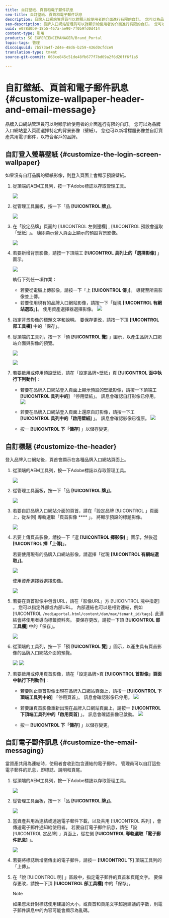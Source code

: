 ```yaml
---
title: 自訂壁紙、頁首和電子郵件訊息
seo-title: 自訂壁紙、頁首和電子郵件訊息
description: 品牌入口網站管理員可以對顯示給使用者的介面進行有限的自訂。 您可以為品牌入口網站登入頁面選擇特定的背景影像（壁紙）。 您也可以新增標題影像並自訂資產共用電子郵件，以符合客戶的品牌。
seo-description: 品牌入口網站管理員可以對顯示給使用者的介面進行有限的自訂。 您可以為品牌入口網站登入頁面選擇特定的背景影像（壁紙）。 您也可以新增標題影像並自訂資產共用電子郵件，以符合客戶的品牌。
uuid: e078d0b9-18b5-467a-ae90-7f0b9fd0d414
content-type: 引用
products: SG_EXPERIENCEMANAGER/Brand_Portal
topic-tags: 管理
discoiquuid: 7b573a4f-2d4e-48d6-b259-436d0cfdce9
translation-type: tm+mt
source-git-commit: 068ce845c51de48fb677f7bd09a2f6d20ff6f1a5

---
```



# 自訂壁紙、頁首和電子郵件訊息 {#customize-wallpaper-header-and-email-message}

品牌入口網站管理員可以對顯示給使用者的介面進行有限的自訂。 您可以為品牌入口網站登入頁面選擇特定的背景影像（壁紙）。 您也可以新增標題影像並自訂資產共用電子郵件，以符合客戶的品牌。

## 自訂登入螢幕壁紙 {#customize-the-login-screen-wallpaper}

如果沒有自訂品牌的壁紙影像，則登入頁面上會顯示預設壁紙。

1. 從頂端的AEM工具列，按一下Adobe標誌以存取管理工具。

   ![](assets/aemlogo.png)

2. 從管理工具面板，按一下「品 **[!UICONTROL 牌」]**。


   ![](assets/admin-tools-panel-10.png)

3. 在「設定品牌」頁面的 [!UICONTROL 左側邊欄] , [!UICONTROL 預設會選取「壁紙] 」。 隨即顯示登入頁面上顯示的預設背景影像。

   ![](assets/default_wallpaper.png)

4. 若要新增背景影像，請按一下頂端工 **[!UICONTROL 具列上的「選擇影像]** 」圖示。

   ![](assets/choose_wallpaperimage.png)

   執行下列任一項作業：

   * 若要從電腦上傳影像，請按一下「上 **[!UICONTROL 傳」]**。 導覽至所需影像並上傳。
   * 若要使用現有的品牌入口網站影像，請按一下「從現 **[!UICONTROL 有網站選取」]**。 使用資產選擇器選擇影像。
   ![](assets/asset-picker.png)

5. 指定背景影像的標題文字和說明。 要保存更改，請按一下頂 **[!UICONTROL 部工具欄]** 中的「保存」。

6. 從頂端的工具列，按一下「預 **[!UICONTROL 覽]** 」圖示，以產生品牌入口網站介面與影像的預覽。

   ![](assets/chlimage_1.png)

   ![](assets/custom-wallpaper-preview.png)

7. 若要啟用或停用預設壁紙，請在「設定品牌&gt;壁紙」頁 **[!UICONTROL 面中執行下列動作]** :

   * 若要在品牌入口網站登入頁面上顯示預設的壁紙影像，請按一下頂端工 **[!UICONTROL 具列中的]** 「停用壁紙」。 訊息會確認自訂影像已停用。
   ![](assets/chlimage_1-1.png)

   * 若要在品牌入口網站登入頁面上還原自訂影像，請按一下工 **[!UICONTROL 具列中的「啟用壁紙]** 」。 訊息會確認影像已復原。
   ![](assets/chlimage_1-2.png)

   * 按一 **[!UICONTROL 下「儲存]** 」以儲存變更。



## 自訂標題 {#customize-the-header}

登入品牌入口網站後，頁首會顯示在各種品牌入口網站頁面上。

1. 從頂端的AEM工具列，按一下Adobe標誌以存取管理工具。

   ![](assets/aemlogo.png)

2. 從管理工具面板，按一下「品 **[!UICONTROL 牌」]**。

   ![](assets/admin-tools-panel-11.png)

3. 若要自訂品牌入口網站介面的頁首，請在「設定品牌 [!UICONTROL 」頁面上，從左側] 導軌選取「頁首影像 **** 」。 將顯示預設的標題影像。

   ![](assets/default-header.png)

4. 若要上傳頁首影像，請按一下「選 **[!UICONTROL 擇影像]** 」圖示，然後選 **[!UICONTROL 擇「上傳]**」。

   若要使用現有的品牌入口網站影像，請選擇「從現 **[!UICONTROL 有網站選取」]**。

   ![](assets/choose_wallpaperimage-1.png)

   使用資產選擇器選擇影像。

   ![](assets/asset-picker-header.png)

5. 若要在頁首影像中包含URL，請在「影像URL」方 [!UICONTROL 塊中指定] 。 您可以指定外部或內部URL。 內部連結也可以是相對連結，例如
   [!UICONTROL `/mediaportal.html/content/dam/mac/tenant_id/tags`].
此連結會將使用者導向標籤資料夾。
要保存更改，請按一下頂 **[!UICONTROL 部工具欄]** 中的「保存」。

   ![](assets/configure_brandingheaderimageurl.png)

6. 從頂端的工具列，按一下「預 **[!UICONTROL 覽]** 」圖示，以產生具有頁首影像的品牌入口網站介面的預覽。

   ![](assets/chlimage_1-3.png)
   ![](assets/custom_header_preview.png)

7. 若要啟用或停用頁首影像，請在「設定品牌&gt;頁 **[!UICONTROL 首影像」頁面中執行下列動作]** :

   * 若要防止頁首影像出現在品牌入口網站頁面上，請按一 **[!UICONTROL 下頂端工具列中的]** 「停用頁首」。 訊息會確認影像已停用。
   ![](assets/chlimage_1-4.png)

   * 若要讓頁首影像重新出現在品牌入口網站頁面上，請按一 **[!UICONTROL 下頂端工具列中的「啟用頁首]** 」。 訊息會確認影像已啟動。
   ![](assets/chlimage_1-5.png)

   * 按一 **[!UICONTROL 下「儲存]** 」以儲存變更。



## 自訂電子郵件訊息 {#customize-the-email-messaging}

當資產共用為連結時，使用者會收到包含連結的電子郵件。 管理員可以自訂這些電子郵件的訊息，即標誌、說明和頁尾。

1. 從頂端的AEM工具列，按一下Adobe標誌以存取管理工具。

   ![](assets/aemlogo.png)

2. 從管理工具面板，按一下「品 **[!UICONTROL 牌」]**。

   ![](assets/admin-tools-panel-12.png)

3. 當資產共用為連結或透過電子郵件下載，以及共用 [!UICONTROL 系列] ，會傳送電子郵件通知給使用者。 若要自訂電子郵件訊息，請在「設 [!UICONTROL 定品牌] 」頁面上，從左側 **[!UICONTROL 導軌選取「電子郵件訊息]** 」。

   ![](assets/configure-branding-page-email.png)

4. 若要將標誌新增至傳出的電子郵件，請按一 **[!UICONTROL 下]** 頂端工具列的「上傳」。

5. 在「說 [!UICONTROL 明] 」區段中，指定電子郵件的頁首和頁尾文字。 要保存更改，請按一下頂 **[!UICONTROL 部工具欄]** 中的「保存」。

   >[!NOTE]
   >
   >如果您未針對標誌使用建議的大小，或頁首和頁尾文字超過建議的字數，則電子郵件訊息中的內容可能會顯示為亂碼。
